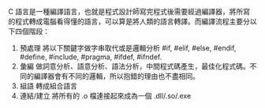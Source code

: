 C 語言是一種編譯語言，也就是程式設計師寫完程式後需要經過編譯器，將所寫的程式轉成電腦看得懂的語言，可以算是將人類的語言轉譯。而編譯流程主要分以下四個階段：
1. 預處理
   將以下關鍵字做字串取代或是邏輯分析
   #if, #elif, #else, #endif, #define, #include, #pragma, #ifdef, #ifndef. 
2. 彙編
   做詞意分析、語意分析、語法分析，中間程式碼產生，最佳化程式碼。不同的編譯器會有不同的邏輯，所以抱錯的理由也不盡相同。
3. 組語
   轉成組合語言
4. 連結/建立
   將所有的 .o 檔連接起來成為一個 .dll/.so/.exe

